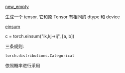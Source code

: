 [new_empty](https://pytorch.org/docs/stable/generated/torch.Tensor.new_empty.html?highlight=new_empty#torch.Tensor.new_empty)

生成一个 tensor. 它和原 Tensor 有相同的 dtype 和 device


[einsum](https://zhuanlan.zhihu.com/p/361209187)

c = torch.einsum("ik,kj->ij", [a, b])

三条规则:


`torch.distributions.Categorical`

依照概率进行采用